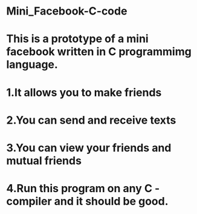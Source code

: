 # Mini_Facebook-C-code
# This is a prototype of a mini facebook written in C programmimg language.
# 1.It allows you to make friends 
# 2.You can send and receive texts 
# 3.You can view your  friends and mutual friends 
# 4.Run this program on any C -compiler and it should be good.
